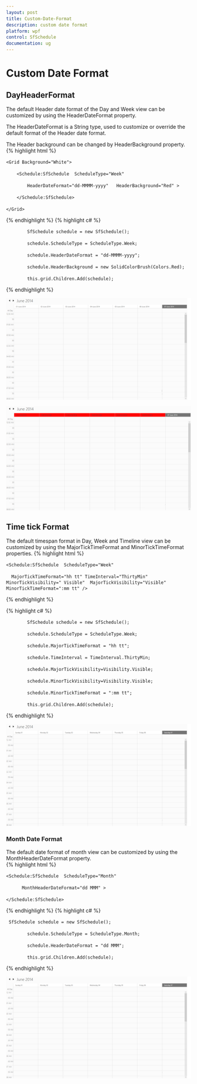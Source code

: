 ```yaml
---
layout: post
title: Custom-Date-Format
description: custom date format
platform: wpf
control: SfSchedule
documentation: ug
---
```


# Custom Date Format

## DayHeaderFormat

The default Header date format of the Day and Week view can be customized by using the HeaderDateFormat property. 

The HeaderDateFormat is a String type, used to customize or override the default format of the Header date format.

The Header background can be changed by HeaderBackground property.
{% highlight html %}



    <Grid Background="White">

        <Schedule:SfSchedule  ScheduleType="Week"

            HeaderDateFormat="dd-MMMM-yyyy"   HeaderBackground="Red" >

        </Schedule:SfSchedule>

    </Grid>


{% endhighlight  %}
{% highlight c# %}



            SfSchedule schedule = new SfSchedule();

            schedule.ScheduleType = ScheduleType.Week;

            schedule.HeaderDateFormat = "dd-MMMM-yyyy";

            schedule.HeaderBackground = new SolidColorBrush(Colors.Red);

            this.grid.Children.Add(schedule);



{% endhighlight  %}



![](Custom-Date-Format_images/Custom-Date-Format_img1.png)





![](Custom-Date-Format_images/Custom-Date-Format_img2.png)





## Time tick Format

The default timespan format in Day, Week and Timeline view can be customized by using the MajorTickTimeFormat and MinorTickTimeFormat properties. 
{% highlight html %}





   <Grid Background="White"  Name="grid">

    <Schedule:SfSchedule  ScheduleType="Week"

      MajorTickTimeFormat="hh tt" TimeInterval="ThirtyMin"  MinorTickVisibility=" Visible"  MajorTickVisibility="Visible"       MinorTickTimeFormat=":mm tt" />

  </Grid>

{% endhighlight %}

{% highlight c# %}




            SfSchedule schedule = new SfSchedule();

            schedule.ScheduleType = ScheduleType.Week;

            schedule.MajorTickTimeFormat = "hh tt";

            schedule.TimeInterval = TimeInterval.ThirtyMin;

            schedule.MajorTickVisibility=Visibility.Visible;

            schedule.MinorTickVisibility=Visibility.Visible;

            schedule.MinorTickTimeFormat = ":mm tt";

            this.grid.Children.Add(schedule);



{% endhighlight  %}



![](Custom-Date-Format_images/Custom-Date-Format_img3.png)



### Month Date Format

The default date format of month view can be customized by using the MonthHeaderDateFormat property.                              
{% highlight html %}


  <Grid Background="White">

    <Schedule:SfSchedule  ScheduleType="Month"

          MonthHeaderDateFormat="dd MMM" >   

    </Schedule:SfSchedule>

  </Grid>

{% endhighlight  %}
{% highlight c# %}




     SfSchedule schedule = new SfSchedule();

            schedule.ScheduleType = ScheduleType.Month;

            schedule.HeaderDateFormat = "dd MMM";

            this.grid.Children.Add(schedule);


{% endhighlight  %}


![](Custom-Date-Format_images/Custom-Date-Format_img4.png)





